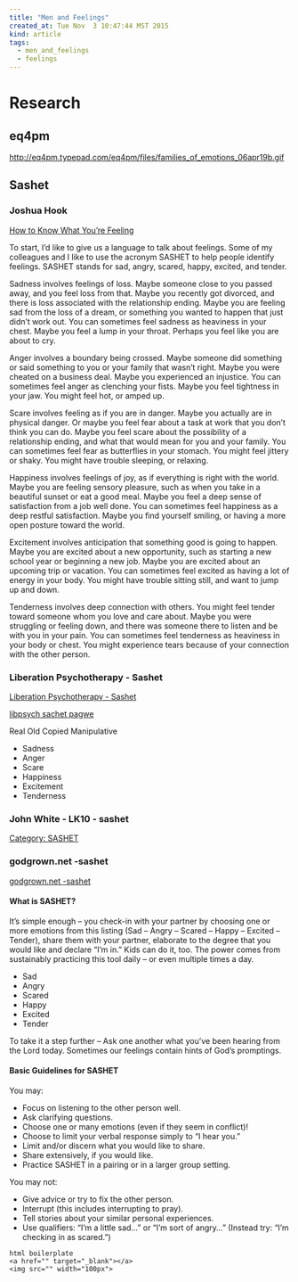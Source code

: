 ```yaml
---
title: "Men and Feelings"
created_at: Tue Nov  3 10:47:44 MST 2015
kind: article
tags:
  - men_and_feelings
  - feelings
---
```


# Research

## eq4pm

http://eq4pm.typepad.com/eq4pm/files/families_of_emotions_06apr19b.gif


## Sashet

### Joshua Hook

<a href="http://www.joshuanhook.com/how-to-know-what-youre-feeling-and-talk-about-it/" target="_blank">How to Know What You’re Feeling</a>

To start, I’d like to give us a language to talk about feelings. Some
of my colleagues and I like to use the acronym SASHET to help people
identify feelings. SASHET stands for sad, angry, scared, happy, excited,
and tender.

Sadness involves feelings of loss. Maybe someone close to you passed
away, and you feel loss from that. Maybe you recently got divorced,
and there is loss associated with the relationship ending. Maybe you
are feeling sad from the loss of a dream, or something you wanted to
happen that just didn’t work out. You can sometimes feel sadness as
heaviness in your chest. Maybe you feel a lump in your throat. Perhaps
you feel like you are about to cry.

Anger involves a boundary being crossed. Maybe someone did something or
said something to you or your family that wasn’t right. Maybe you were
cheated on a business deal. Maybe you experienced an injustice. You can
sometimes feel anger as clenching your fists. Maybe you feel tightness
in your jaw. You might feel hot, or amped up.

Scare involves feeling as if you are in danger. Maybe you actually are
in physical danger. Or maybe you feel fear about a task at work that you
don’t think you can do. Maybe you feel scare about the possibility
of a relationship ending, and what that would mean for you and your
family. You can sometimes feel fear as butterflies in your stomach. You
might feel jittery or shaky. You might have trouble sleeping, or relaxing.

Happiness involves feelings of joy, as if everything is right with the
world. Maybe you are feeling sensory pleasure, such as when you take in
a beautiful sunset or eat a good meal. Maybe you feel a deep sense of
satisfaction from a job well done. You can sometimes feel happiness as
a deep restful satisfaction. Maybe you find yourself smiling, or having
a more open posture toward the world.

Excitement involves anticipation that something good is going to
happen. Maybe you are excited about a new opportunity, such as starting
a new school year or beginning a new job. Maybe you are excited about
an upcoming trip or vacation. You can sometimes feel excited as having
a lot of energy in your body. You might have trouble sitting still,
and want to jump up and down.

Tenderness involves deep connection with others. You might feel tender
toward someone whom you love and care about. Maybe you were struggling
or feeling down, and there was someone there to listen and be with you
in your pain. You can sometimes feel tenderness as heaviness in your
body or chest. You might experience tears because of your connection
with the other person.

### Liberation Psychotherapy - Sashet

<a href="http://www.libpsych.com/page1/page1.html" target="_blank">Liberation Psychotherapy - Sashet</a>


<a href="http://www.libpsych.com/articles/sashet/sashet.html" target="_blank">libpsych sachet pagwe</a>


Real Old Copied Manipulative

* Sadness
* Anger 
* Scare 
* Happiness 
* Excitement 
* Tenderness

### John White - LK10 - sashet

<a href="http://www.lk10.com/category/sashet/" target="_blank">Category: SASHET</a>

### godgrown.net -sashet

<a href="http://godgrown.net/blog/2010/10/26/sashet/" target="_blank">godgrown.net -sashet</a>

#### What is SASHET?

It’s simple enough – you check-in with your partner by choosing one
or more emotions from this listing (Sad – Angry – Scared – Happy
– Excited – Tender), share them with your partner, elaborate to the
degree that you would like and declare “I’m in.” Kids can do it,
too. The power comes from sustainably practicing this tool daily – or
even multiple times a day.

* Sad 
* Angry 
* Scared 
* Happy 
* Excited 
* Tender

To take it a step further – Ask one another what you’ve been hearing
from the Lord today. Sometimes our feelings contain hints of God’s
promptings.

#### Basic Guidelines for SASHET

You may:

* Focus on listening to the other person well.
* Ask clarifying questions.
* Choose one or many emotions (even if they seem in conflict)!
* Choose to limit your verbal response simply to “I hear you.”
* Limit and/or discern what you would like to share.
* Share extensively, if you would like.
* Practice SASHET in a pairing or in a larger group setting.

You may not:

* Give advice or try to fix the other person.
* Interrupt (this includes interrupting to pray).
* Tell stories about your similar personal experiences.
* Use qualifiers: “I’m a little sad…” or “I’m sort of angry…” (Instead try: “I’m checking in as scared.”)


~~~~~~~~~~~~~
html boilerplate
<a href="" target="_blank"></a>
<img src="" width="100px">
~~~~~~~~~~~~~

